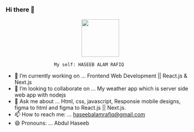 ### Hi there 👋

<div id="header" align="center">
  <img src="https://media.giphy.com/media/qgQUggAC3Pfv687qPC/giphy.gif" width="100"/>
</div>

                      My self: HASEEB ALAM RAFIQ  

- 🔭 I’m currently working on ... Frontend Web Development || React.js & Next.js
- 👯 I’m looking to collaborate on ... My weather app which is server side web app with nodejs
- 💬 Ask me about ... Html, css, javascript, Responsie mobile designs, figma to html and figma to React.js || Next.js.
- 📫 How to reach me: ... haseebalamrafiq@gmail.com
- 😄 Pronouns: ...  Abdul Haseeb

